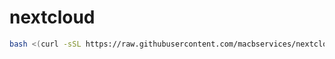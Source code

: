 # nextcloud
```bash
bash <(curl -sSL https://raw.githubusercontent.com/macbservices/nextcloud/refs/heads/main/setup.sh)
